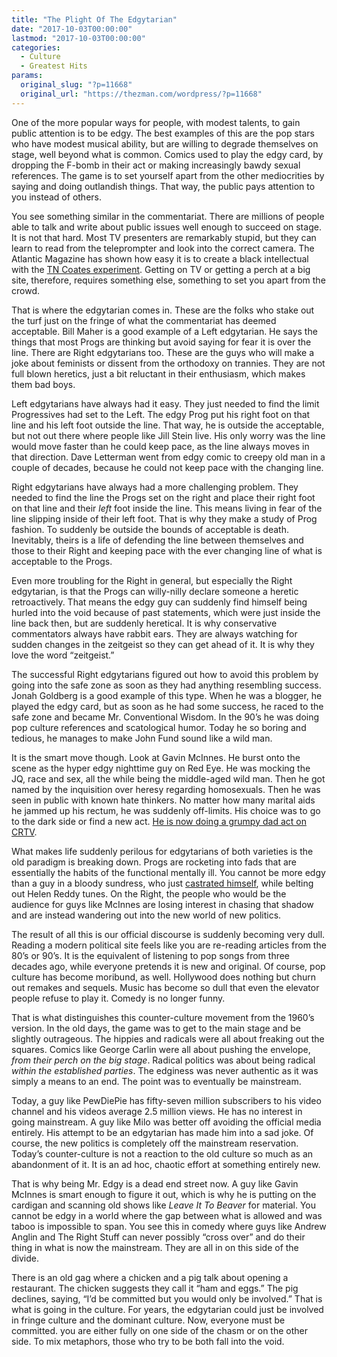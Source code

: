 ```yaml
---
title: "The Plight Of The Edgytarian"
date: "2017-10-03T00:00:00"
lastmod: "2017-10-03T00:00:00"
categories:
  - Culture
  - Greatest Hits
params:
  original_slug: "?p=11668"
  original_url: "https://thezman.com/wordpress/?p=11668"
---
```


One of the more popular ways for people, with modest talents, to gain
public attention is to be edgy. The best examples of this are the pop
stars who have modest musical ability, but are willing to degrade
themselves on stage, well beyond what is common. Comics used to play the
edgy card, by dropping the F-bomb in their act or making increasingly
bawdy sexual references. The game is to set yourself apart from the
other mediocrities by saying and doing outlandish things. That way, the
public pays attention to you instead of others.

You see something similar in the commentariat. There are millions of
people able to talk and write about public issues well enough to succeed
on stage. It is not that hard. Most TV presenters are remarkably stupid,
but they can learn to read from the teleprompter and look into the
correct camera. The Atlantic Magazine has shown how easy it is to create
a black intellectual with the [TN Coates
experiment](https://www.theatlantic.com/author/ta-nehisi-coates/).
Getting on TV or getting a perch at a big site, therefore, requires
something else, something to set you apart from the crowd.

That is where the edgytarian comes in. These are the folks who stake out
the turf just on the fringe of what the commentariat has deemed
acceptable. Bill Maher is a good example of a Left edgytarian. He says
the things that most Progs are thinking but avoid saying for fear it is
over the line. There are Right edgytarians too. These are the guys who
will make a joke about feminists or dissent from the orthodoxy on
trannies. They are not full blown heretics, just a bit reluctant in
their enthusiasm, which makes them bad boys.

Left edgytarians have always had it easy. They just needed to find the
limit Progressives had set to the Left. The edgy Prog put his right foot
on that line and his left foot outside the line. That way, he is outside
the acceptable, but not out there where people like Jill Stein live. His
only worry was the line would move faster than he could keep pace, as
the line always moves in that direction. Dave Letterman went from edgy
comic to creepy old man in a couple of decades, because he could not
keep pace with the changing line.

Right edgytarians have always had a more challenging problem. They
needed to find the line the Progs set on the right and place their right
foot on that line and their *left* foot inside the line. This means
living in fear of the line slipping inside of their left foot. That is
why they make a study of Prog fashion. To suddenly be outside the bounds
of acceptable is death. Inevitably, theirs is a life of defending the
line between themselves and those to their Right and keeping pace with
the ever changing line of what is acceptable to the Progs.

Even more troubling for the Right in general, but especially the Right
edgytarian, is that the Progs can willy-nilly declare someone a heretic
retroactively. That means the edgy guy can suddenly find himself being
hurled into the void because of past statements, which were just inside
the line back then, but are suddenly heretical. It is why conservative
commentators always have rabbit ears. They are always watching for
sudden changes in the zeitgeist so they can get ahead of it. It is why
they love the word “zeitgeist.”

The successful Right edgytarians figured out how to avoid this problem
by going into the safe zone as soon as they had anything resembling
success. Jonah Goldberg is a good example of this type. When he was a
blogger, he played the edgy card, but as soon as he had some success, he
raced to the safe zone and became Mr. Conventional Wisdom. In the 90’s
he was doing pop culture references and scatological humor. Today he so
boring and tedious, he manages to make John Fund sound like a wild man.

It is the smart move though. Look at Gavin McInnes. He burst onto the
scene as the hyper edgy nighttime guy on Red Eye. He was mocking the JQ,
race and sex, all the while being the middle-aged wild man. Then he got
named by the inquisition over heresy regarding homosexuals. Then he was
seen in public with known hate thinkers. No matter how many marital aids
he jammed up his rectum, he was suddenly off-limits. His choice was to
go to the dark side or find a new act. [He is now doing a grumpy dad act
on
CRTV](https://www.crtv.com/category/get-off-my-lawn-with-gavin-mcinnes).

What makes life suddenly perilous for edgytarians of both varieties is
the old paradigm is breaking down. Progs are rocketing into fads that
are essentially the habits of the functional mentally ill. You cannot be
more edgy than a guy in a bloody sundress, who just [castrated
himself](https://www.sasse.senate.gov/public/), while belting out Helen
Reddy tunes. On the Right, the people who would be the audience for guys
like McInnes are losing interest in chasing that shadow and are instead
wandering out into the new world of new politics.

The result of all this is our official discourse is suddenly becoming
very dull. Reading a modern political site feels like you are re-reading
articles from the 80’s or 90’s. It is the equivalent of listening to pop
songs from three decades ago, while everyone pretends it is new and
original. Of course, pop culture has become moribund, as well. Hollywood
does nothing but churn out remakes and sequels. Music has become so dull
that even the elevator people refuse to play it. Comedy is no longer
funny.

That is what distinguishes this counter-culture movement from the 1960’s
version. In the old days, the game was to get to the main stage and be
slightly outrageous. The hippies and radicals were all about freaking
out the squares. Comics like George Carlin were all about pushing the
envelope, *from their perch on the big stage*. Radical politics was
about being radical *within the established parties*. The edginess was
never authentic as it was simply a means to an end. The point was to
eventually be mainstream.

Today, a guy like PewDiePie has fifty-seven million subscribers to his
video channel and his videos average 2.5 million views. He has no
interest in going mainstream. A guy like Milo was better off avoiding
the official media entirely. His attempt to be an edgytarian has made
him into a sad joke. Of course, the new politics is completely off the
mainstream reservation. Today’s counter-culture is not a reaction to the
old culture so much as an abandonment of it. It is an ad hoc, chaotic
effort at something entirely new.

That is why being Mr. Edgy is a dead end street now. A guy like Gavin
McInnes is smart enough to figure it out, which is why he is putting on
the cardigan and scanning old shows like *Leave It To Beaver* for
material. You cannot be edgy in a world where the gap between what is
allowed and was taboo is impossible to span. You see this in comedy
where guys like Andrew Anglin and The Right Stuff can never possibly
“cross over” and do their thing in what is now the mainstream. They are
all in on this side of the divide.

There is an old gag where a chicken and a pig talk about opening a
restaurant. The chicken suggests they call it “ham and eggs.” The pig
declines, saying, “I’d be committed but you would only be involved.”
That is what is going in the culture. For years, the edgytarian could
just be involved in fringe culture and the dominant culture. Now,
everyone must be committed. you are either fully on one side of the
chasm or on the other side. To mix metaphors, those who try to be both
fall into the void.
